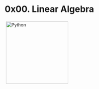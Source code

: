 # 0x00. Linear Algebra
<img src="https://lh3.googleusercontent.com/proxy/k625Qd8b0E4ehJQeURt-oCpv7caw26LUV_nXe02uFn5tBiP7NHBHvAaCefjo1HBnWeHJ5mumbbRe6QHOtZXi57mSi5KTDkqL7NjBpRzsmpyW9sLTz3IK83xi-oqH1KNMOHtD4P5bSZEN5xNAvrD_Sjg1P5Z16f2oAQM" alt="Python" height="200" style="vertical-align:top; margin:4px">
